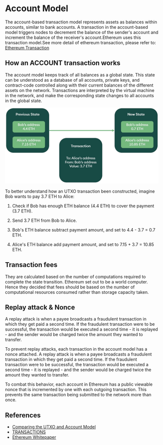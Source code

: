 # Account Model

The account-based transaction model represents assets as balances within accounts, similar to bank accounts. A transaction in the account-based model triggers nodes to decrement the balance of the sender's account and increment the balance of the receiver's account.Ethereum uses this transaction model.See more detail of ethereum transaction, please refer to: [Ethereum Transaction](../../ethereum/concepts/transaction.md)

## How an ACCOUNT transaction works

The account model keeps track of all balances as a global state. This state can be understood as a database of all accounts, private keys, and contract-code controlled along with their current balances of the different assets on the network. Transactions are interpreted by the virtual machine in the network, and make the corresponding state changes to all accounts in the global state.

![ACCOUNT-STATE-TRANSITION (Source: SEBA Research)](../../assets/images/account-model-transaction.jpg)

To better understand how an UTXO transaction been constructed, imagine Bob wants to pay 3.7 ETH to Alice:

1.  Check if Bob has enough ETH balance (4.4 ETH) to cover the payment (3.7 ETH).

2.  Send 3.7 ETH from Bob to Alice.

3.  Bob's ETH balance subtract payment amount, and set to 4.4 - 3.7 = 0.7 ETH.

4.  Alice's ETH balance add payment amount, and set to 7.15 + 3.7 = 10.85 ETH.

## Transaction fees

They are calculated based on the number of computations required to complete the state transition. Ethereum set out to be a world computer. Hence they decided that fees should be based on the number of computational resources consumed rather than storage capacity taken.

## Replay attack & Nonce

A replay attack is when a payee broadcasts a fraudulent transaction in which they get paid a second time. If the fraudulent transaction were to be successful, the transaction would be executed a second time - it is replayed - and the sender would be charged twice the amount they wanted to transfer.

To prevent replay attacks, each transaction in the account model has a nonce attached. A replay attack is when a payee broadcasts a fraudulent transaction in which they get paid a second time. If the fraudulent transaction were to be successful, the transaction would be executed a second time - it is replayed - and the sender would be charged twice the amount they wanted to transfer.

To combat this behavior, each account in Ethereum has a public viewable nonce that is incremented by one with each outgoing transaction. This prevents the same transaction being submitted to the network more than once.

## References

- [Comparing the UTXO and Account Model](https://www.horizen.io/academy/utxo-vs-account-model/#comparing-the-utxo-and-account-model)
- [TRANSACTIONS](https://ethereum.org/en/developers/docs/transactions/)
- [Ethereum Whitepaper](https://ethereum.org/en/whitepaper/#ethereum-whitepaper)
